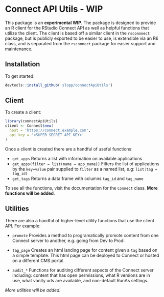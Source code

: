 # Connect API Utils - **WIP**

This package is an **experimental WIP**. The package is designed to provide an R client for the RStudio Connect API as well as helpful functions that utilize the client. The client is based off a similar client in the `rsconnnect` package, but is publicly exported to be easier to use, is extensible via an R6 class, and is separated from the `rsconnect` package for easier support and maintenance. 

## Installation

To get started:

```r
devtools::install_github('slopp/connectApiUtils')
```

## Client

To create a client:

```r
library(connectApiUtils)
client <- Connect$new(
  host = 'https://connect.example.com',
  api_key = '<SUPER SECRET API KEY>'
)
``` 

Once a client is created there are a handful of useful functions:

- `get_apps` Returns a list with information on available applications
- `get_apps(filter = list(name = app_name))` Filters the list of applications by the `key=value` pair supplied to `filter` as a named list, e.g: `list(tag = tag_id)`
- `get_tags` Returns a data frame with columns `tag_id` and `tag_name`

To see all the functions, visit the documentation for the `Connect` class. **More functions will be added**.

## Utilities

There are also a handful of higher-level utility functions that use the client API. For example:

- `promote` Provides a method to programatically promote content from one Connect server to another, e.g. going from Dev to Prod.

- `tag_page` Creates an html landing page for content given a `tag` based on a simple template. This html page can be deployed to Connect or hosted on a different CMS portal.

- `audit_*` Functions for auditing different aspects of the
Connect server including: content that has open permissions,
what R versions are in use, what vanity urls are available, 
and non-default RunAs settings.

*More utilities will be added.*

